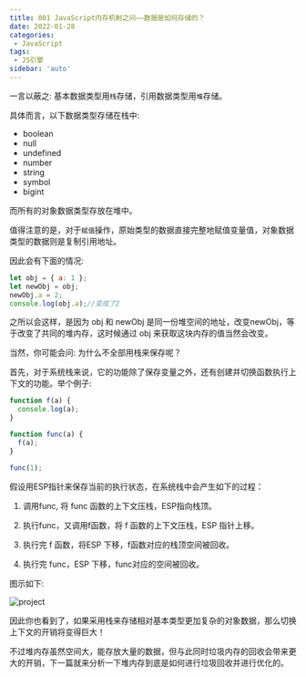 ```yaml
---
title: 001 JavaScript内存机制之问——数据是如何存储的？
date: 2022-01-28
categories: 
 - JavaScript
tags:
 - JS引擎
sidebar: 'auto'
---
```

一言以蔽之: 基本数据类型用`栈`存储，引用数据类型用`堆`存储。

具体而言，以下数据类型存储在栈中:
- boolean
- null
- undefined
- number
- string
- symbol
- bigint

而所有的对象数据类型存放在堆中。

值得注意的是，对于`赋值`操作，原始类型的数据直接完整地赋值变量值，对象数据类型的数据则是复制引用地址。

因此会有下面的情况:
```js
let obj = { a: 1 };
let newObj = obj;
newObj.a = 2;
console.log(obj.a);//变成了2
```
之所以会这样，是因为 obj 和 newObj 是同一份堆空间的地址，改变newObj，等于改变了共同的堆内存，这时候通过 obj 来获取这块内存的值当然会改变。

当然，你可能会问: 为什么不全部用栈来保存呢？

首先，对于系统栈来说，它的功能除了保存变量之外，还有创建并切换函数执行上下文的功能。举个例子:
```js
function f(a) {
  console.log(a);
}

function func(a) {
  f(a);
}

func(1);
```
假设用ESP指针来保存当前的执行状态，在系统栈中会产生如下的过程：
1. 调用func, 将 func 函数的上下文压栈，ESP指向栈顶。

2. 执行func，又调用f函数，将 f 函数的上下文压栈，ESP 指针上移。

3. 执行完 f 函数，将ESP 下移，f函数对应的栈顶空间被回收。

4. 执行完 func，ESP 下移，func对应的空间被回收。

图示如下:

<img :src="$withBase('/week07/1.jpg')" alt="project"></img>

因此你也看到了，如果采用栈来存储相对基本类型更加复杂的对象数据，那么切换上下文的开销将变得巨大！

不过堆内存虽然空间大，能存放大量的数据，但与此同时垃圾内存的回收会带来更大的开销，下一篇就来分析一下堆内存到底是如何进行垃圾回收并进行优化的。




